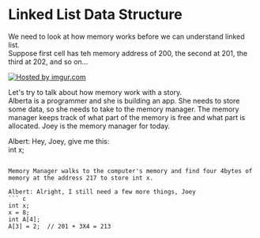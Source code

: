 # Linked List Data Structure

We need to look at how memory works before we can understand linked list.    
Suppose first cell has teh memory address of 200, the second at 201, the third at 202, and so on...

<a href="http://imgur.com/sR6Q2JT"><img src="http://i.imgur.com/sR6Q2JT.png?1" title="Hosted by imgur.com"/></a>

Let's try to talk about how memory work with a story.  
Alberta is a programmer and she is building an app.  She needs to store some data, so she needs to take to the memory manager.  The memory manager keeps track of what part of the memory is free and what part is allocated.  Joey is the memory manager for today.

Albert: Hey, Joey, give me this:  
int x;
```

Memory Manager walks to the computer's memory and find four 4bytes of memory at the address 217 to store int x.

Albert: Alright, I still need a few more things, Joey  
``` c
int x;
x = 8;
int A[4];
A[3] = 2;  // 201 + 3X4 = 213

```
